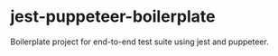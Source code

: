 # jest-puppeteer-boilerplate
Boilerplate project for end-to-end test suite using jest and puppeteer.
